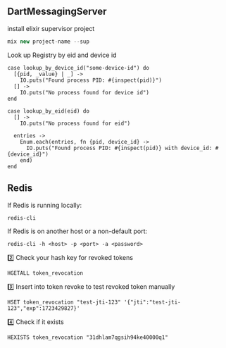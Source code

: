 ## DartMessagingServer

install elixir supervisor project

```js
mix new project-name --sup
```

Look up Registry by eid and device id

```
case lookup_by_device_id("some-device-id") do
  [{pid, _value} | _] ->
    IO.puts("Found process PID: #{inspect(pid)}")
  [] ->
    IO.puts("No process found for device id")
end

case lookup_by_eid(eid) do
  [] ->
    IO.puts("No process found for eid")

  entries ->
    Enum.each(entries, fn {pid, device_id} ->
      IO.puts("Found process PID: #{inspect(pid)} with device_id: #{device_id}")
    end)
end
```

## Redis

If Redis is running locally:

```
redis-cli
```

If Redis is on another host or a non-default port:

```
redis-cli -h <host> -p <port> -a <password>
```

2️⃣ Check your hash key for revoked tokens

```
HGETALL token_revocation
```

3️⃣ Insert into token revoke to test revoked token manually

```
HSET token_revocation "test-jti-123" '{"jti":"test-jti-123","exp":1723429827}'
```

4️⃣ Check if it exists

```
HEXISTS token_revocation "31dhlam7qgsih94ke40000q1"
```
